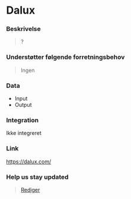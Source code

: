 # Dalux

### Beskrivelse

> ?

### Understøtter følgende forretningsbehov

> Ingen

### Data

- Input
- Output

### Integration

Ikke integreret

### Link

https://dalux.com/

### Help us stay updated

> [Rediger](https://github.com/FMDatahub/Portal/blob/main/docs/Fagsystemer/Timesafe/index.md)
